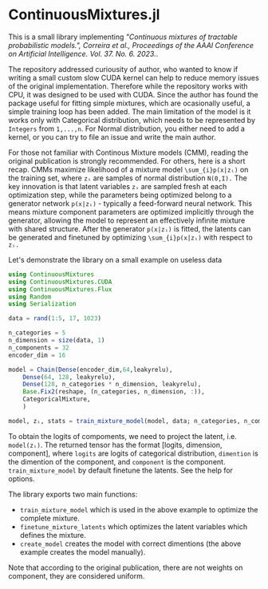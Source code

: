 # ContinuousMixtures.jl

This is a small library implementing *"Continuous mixtures of tractable probabilistic models.", Correira et al., Proceedings of the AAAI Conference on Artificial Intelligence. Vol. 37. No. 6. 2023.*.

The repository addressed curiousity of author, who wanted to know if writing a small custom slow CUDA kernel can help to reduce memory issues of the original implementation. Therefore while the repository works with CPU, it was designed to be used with CUDA. Since the author has found the package useful for fitting simple mixtures, which are ocasionally useful, a simple training loop has been added. The main limitation of the model is it works only with Categorical distribution, which needs to be represented by `Integers` from `1,...,n`. For Normal distribution, you either need to add a kernel, or you can try to file an issue and write the main author.

For those not familiar with Continous Mixture models (CMM), reading the original publication is strongly recommended. For others, here is a short recap. CMMs maximize likelihood of a mixture model `\sum_{i}p(x|zᵢ)` on the training set, where `zᵢ` are samples of normal distribution `N(0,I).` The key innovation is that latent variables `zᵢ` are sampled fresh at each optimization step, while the parameters being optimized belong to a generator network `p(x|zᵢ)` - typically a feed-forward neural network.
This means mixture component parameters are optimized implicitly through the generator, allowing the model to represent an effectively infinite mixture with shared structure. After the generator `p(x|zᵢ)` is fitted, the latents can be generated and finetuned by optimizing `\sum_{i}p(x|zᵢ)` with respect to `zᵢ.`

Let's demonstrate the library on a small example on useless data
```julia
using ContinuousMixtures
using ContinuousMixtures.CUDA
using ContinuousMixtures.Flux
using Random
using Serialization

data = rand(1:5, 17, 1023)

n_categories = 5
n_dimension = size(data, 1)
n_components = 32
encoder_dim = 16

model = Chain(Dense(encoder_dim,64,leakyrelu),
	Dense(64, 128, leakyrelu),
	Dense(128, n_categories * n_dimension, leakyrelu),
	Base.Fix2(reshape, (n_categories, n_dimension, :)),
	CategoricalMixture,
	)

model, zᵢ, stats = train_mixture_model(model, data; n_categories, n_components, encoder_dim)
```
To obtain the logits of compoments, we need to project the latent, i.e. `model(zᵢ)`. The returned tensor has the format [logits, dimension, component],
where `logits` are logits of categorical distribution, `dimention` is the dimention of the component, and `component` is the component.  `train_mixture_model` by default finetune the latents. See the help for options.


The library exports two main functions:
* `train_mixture_model` which is used in the above example to optimize the complete mixture.
* `finetune_mixture_latents` which optimizes the latent variables which defines the mixture.
* `create_model` creates the model with correct dimentions (the above example creates the model manually).

Note that according to the original publication, there are not weights on component, they are considered uniform.
